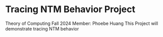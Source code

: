 # Tracing NTM Behavior Project
Theory of Computing Fall 2024
Member: Phoebe Huang
This Project will demonstrate tracing NTM behavior